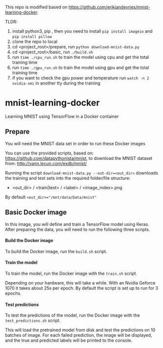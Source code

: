 This repo is modified based on https://github.com/erikjandevries/mnist-learning-docker.

TLDR:
1. install python3, pip , then you need to install `pip install imageio` and `pip install pillow`
2. clone the repo to local
3. cd <project_root>/prepare, run `python download-mnist-data.py`
4. cd <project_root>/basic, run `./build.sh`
5. run `time ./cpu_run.sh` to train the model using cpu and get the total training time
6. run `time ./gpu_run.sh` to train the model using gpu and get the total training time
7. if you want to check the gpu power and temperature run `watch -n 2 nvidia-smi` in another tty during the training


# mnist-learning-docker

Learning MNIST using TensorFlow in a Docker container


## Prepare
You will need the MNIST data set in order to run these Docker images

You can use the provided scripts, based on: https://github.com/datapythonista/mnist,
to download the MNIST dataset from: http://yann.lecun.com/exdb/mnist/


Running the script `download-mnist-data.py --out-dir=<out_dir>` downloads the training and test sets into
the required folder/file structure:

 - \<out_dir> / \<train|test> / \<label> / \<image_index>.png

By default `<out_dir>="/mnt/data/Data/mnist"` 

## Basic Docker image

In this image, you will define and train a TensorFlow model using Keras.
After preparing the data, you will need to run the following three scripts.

#### Build the Docker image

To build the Docker image, run the `build.sh` script.

#### Train the model

To train the model, run the Docker image with the `train.sh` script.

Depending on your hardware, this will take a while.
With an Nvidia Geforce 1070 it takes about 25s per epoch.
By default the script is set up to run for 3 epochs.

#### Test predictions

To test the predictions of the model, run the Docker image with the
`test_predictions.sh` script.

This will load the pretrained model from disk and test the predictions on
10 batches of image. For each failed prediction, the image will be displayed,
and the true and predicted labels will be printed to the console.
